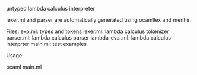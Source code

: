 
untyped lambda calculus interpreter

lexer.ml and parser are automatically generated using ocamllex and menhir.

Files:
exp.ml: types and tokens
lexer.ml: lambda calculus tokenizer
parser.ml: lambda calculus parser
lambda_eval.ml: lambda calculus interprter
main.ml: test examples

Usage:

ocaml main.ml

